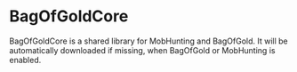 BagOfGoldCore
=====================
BagOfGoldCore is a shared library for MobHunting and BagOfGold. It will be automatically downloaded if missing, when BagOfGold or MobHunting is enabled.